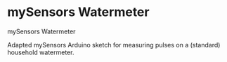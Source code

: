 # mySensors Watermeter
mySensors Watermeter

Adapted mySensors Arduino sketch for measuring pulses on a (standard) household watermeter.

